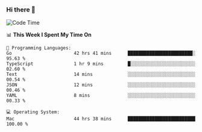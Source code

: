 ### Hi there 👋

<!--
**CrazyCollin/crazycollin** is a ✨ _special_ ✨ repository because its `README.md` (this file) appears on your GitHub profile.

Here are some ideas to get you started:

- 🔭 I’m currently working on ...
- 🌱 I’m currently learning ...
- 👯 I’m looking to collaborate on ...
- 🤔 I’m looking for help with ...
- 💬 Ask me about ...
- 📫 How to reach me: ...
- 😄 Pronouns: ...
- ⚡ Fun fact: ...
-->

<!--START_SECTION:waka-->
![Code Time](http://img.shields.io/badge/Code%20Time-4%2C445%20hrs%204%20mins-blue)

📊 **This Week I Spent My Time On** 

```text
💬 Programming Languages: 
Go                       42 hrs 41 mins      ████████████████████████░   95.63 % 
TypeScript               1 hr 9 mins         █░░░░░░░░░░░░░░░░░░░░░░░░   02.60 % 
Text                     14 mins             ░░░░░░░░░░░░░░░░░░░░░░░░░   00.54 % 
JSON                     12 mins             ░░░░░░░░░░░░░░░░░░░░░░░░░   00.46 % 
YAML                     8 mins              ░░░░░░░░░░░░░░░░░░░░░░░░░   00.33 % 

💻 Operating System: 
Mac                      44 hrs 38 mins      █████████████████████████   100.00 % 
```


<!--END_SECTION:waka-->
